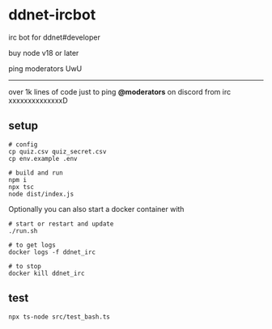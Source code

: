 # ddnet-ircbot
irc bot for ddnet#developer

buy node v18 or later

ping moderators UwU

---

over 1k lines of code just to ping **@moderators** on discord from irc xxxxxxxxxxxxxxD


## setup

```
# config
cp quiz.csv quiz_secret.csv
cp env.example .env

# build and run
npm i
npx tsc
node dist/index.js
```

Optionally you can also start a docker container with
```
# start or restart and update
./run.sh

# to get logs
docker logs -f ddnet_irc

# to stop
docker kill ddnet_irc
```

## test

```
npx ts-node src/test_bash.ts
```
